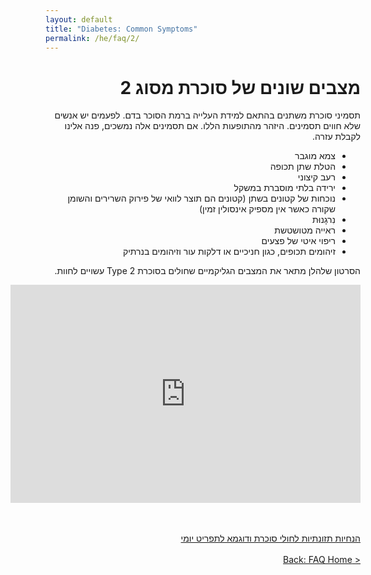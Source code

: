 ```yaml
---
layout: default
title: "Diabetes: Common Symptoms"
permalink: /he/faq/2/
---
```


<div dir="rtl">
  <h1>מצבים שונים של סוכרת מסוג 2</h1>
  תסמיני סוכרת משתנים בהתאם למידת העלייה ברמת הסוכר בדם. לפעמים יש אנשים שלא חווים תסמינים. היזהר מהתופעות הללו. אם תסמינים אלה נמשכים, פנה אלינו לקבלת עזרה.
  <ul>
    <li> צמא מוגבר</li>
    <li>  הטלת שתן תכופה</li>
    <li>  רעב קיצוני</li>
    <li>  ירידה בלתי מוסברת במשקל</li>
    <li>נוכחות של קטונים בשתן (קטונים הם תוצר לוואי של פירוק השרירים והשומן שקורה כאשר אין מספיק אינסולין זמין)</li>
    <li>נִרגָנוּת</li>
    <li>  ראייה מטושטשת</li>
    <li>  ריפוי איטי של פצעים</li>
    <li>  זיהומים תכופים, כגון חניכיים או דלקות עור וזיהומים בנרתיק</li>

  </ul>

  הסרטון שלהלן מתאר את המצבים הגליקמיים שחולים בסוכרת Type 2 עשויים לחוות.
  <div class="videoWrapper">
    <!-- Copy & Pasted from YouTube -->
    <iframe width="560" height="349" src="https://www.youtube.com/embed/Zflc_G3CWaA" frameborder="0" allowfullscreen></iframe>
  </div>
  
  <br><br><a class="button" href="https://jasonkonman.github.io/faq-ptp2.github.io/en/faq/3/">הנחיות תזונתיות לחולי סוכרת ודוגמא לתפריט יומי</a>
  <br><br><a class="button" href="https://jasonkonman.github.io/faq-ptp2.github.io/en/faq/home/">< Back: FAQ Home</a>

 </div>


